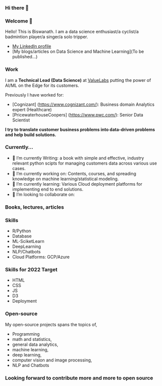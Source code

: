 ### Hi there 👋

<!--
**biswanathdehury01/biswanathdehury01** is a ✨ _special_ ✨ repository because its `README.md` (this file) appears on your GitHub profile.

Here are some ideas to get you started:

- 🔭 I’m currently working on ...
- 🌱 I’m currently learning ...
- 👯 I’m looking to collaborate on ...
- 🤔 I’m looking for help with ...
- 💬 Ask me about ...
- 📫 How to reach me: ...
- 😄 Pronouns: ...
- ⚡ Fun fact: ...
-->

### Welcome 👋
Hello! This is Biswanath. I am a data science enthusiast/a cyclist/a badmintion player/a singer/a solo tripper.

* [My LinkedIn profile](https://www.linkedin.com/in/biswanathdehury/)
* [My blogs/articles on Data Science and Machine Learning](To be published...)


### Work
I am a **Technical Lead (Data Science)** at [ValueLabs](https://www.valuelabs.com/) putting the power of AI/ML on the Edge for its customers.

Previously I have worked for:

- [Cognizant] (https://www.cognizant.com/): Business domain Analytics expert (Healthcare)
- [PricewaterhouseCoopers] (https://www.pwc.com/): Senior Data Scientist

**I try to translate customer business problems into data-driven problems and help build solutions.**

### Currently...

- 🔭 I’m currently Writing: a book with simple and effective, industry relevant python scipts for managing customers data across various use cases.
- 🔭 I’m currently working on: Contents, courses, and spreading knowledge on machine learning/statistical modeling.
- 🌱 I’m currently learning: Various Cloud deployment platforms for implementing end to end solutions.
- 👯 I’m looking to collaborate on:

### Books, lectures, articles

### Skills

- R/Python
- Database
- ML-SciketLearn
- DeepLearning
- NLP/Chatbots
- Cloud Platforms: GCP/Azure

### Skills for 2022 Target

- HTML
- CSS
- JS
- D3
- Deployment

### Open-source

My open-source projects spans the topics of,

- Programming
- math and statistics, 
- general data analytics, 
- machine learning, 
- deep learning, 
- computer vision and image processing, 
- NLP and Chatbots

### Looking forward to contribute more and more to open source
